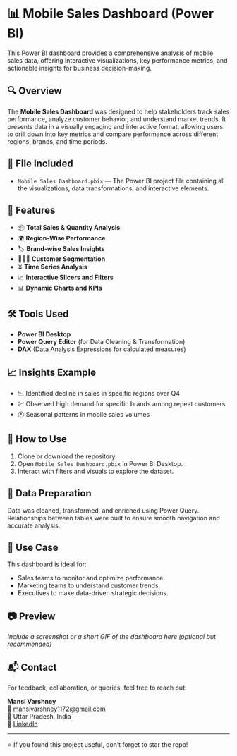 # 📊 Mobile Sales Dashboard (Power BI)

This Power BI dashboard provides a comprehensive analysis of mobile sales data, offering interactive visualizations, key performance metrics, and actionable insights for business decision-making.

## 🔍 Overview

The **Mobile Sales Dashboard** was designed to help stakeholders track sales performance, analyze customer behavior, and understand market trends. It presents data in a visually engaging and interactive format, allowing users to drill down into key metrics and compare performance across different regions, brands, and time periods.

## 📁 File Included

- `Mobile Sales Dashboard.pbix` — The Power BI project file containing all the visualizations, data transformations, and interactive elements.

## 📌 Features

- 📦 **Total Sales & Quantity Analysis**
- 🌍 **Region-Wise Performance**
- 🏷️ **Brand-wise Sales Insights**
- 🧑‍🤝‍🧑 **Customer Segmentation**
- ⏳ **Time Series Analysis**
- 📈 **Interactive Slicers and Filters**
- 📊 **Dynamic Charts and KPIs**

## 🛠️ Tools Used

- **Power BI Desktop**
- **Power Query Editor** (for Data Cleaning & Transformation)
- **DAX** (Data Analysis Expressions for calculated measures)

## 📈 Insights Example

- 📉 Identified decline in sales in specific regions over Q4
- 💹 Observed high demand for specific brands among repeat customers
- 🕐 Seasonal patterns in mobile sales volumes

## 🚀 How to Use

1. Clone or download the repository.
2. Open `Mobile Sales Dashboard.pbix` in Power BI Desktop.
3. Interact with filters and visuals to explore the dataset.

## 🧹 Data Preparation

Data was cleaned, transformed, and enriched using Power Query. Relationships between tables were built to ensure smooth navigation and accurate analysis.

## 📌 Use Case

This dashboard is ideal for:

- Sales teams to monitor and optimize performance.
- Marketing teams to understand customer trends.
- Executives to make data-driven strategic decisions.

## 📷 Preview

*Include a screenshot or a short GIF of the dashboard here (optional but recommended)*

## 📬 Contact

For feedback, collaboration, or queries, feel free to reach out:

**Mansi Varshney**  
📧 [mansivarshney1172@gmail.com](mailto:mansivarshney1172@gmail.com)  
📍 Uttar Pradesh, India  
🔗 [LinkedIn](https://www.linkedin.com/in/mansi-varshney/)  

---

⭐ If you found this project useful, don’t forget to star the repo!
